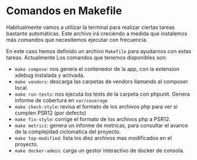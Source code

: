 # Comandos en Makefile
Habitualmente vamos a utilizar la terminal para realizar ciertas tareas bastante automáticas. Este archivo irá 
creciendo a medida que instalemos más comandos que necesitemos ejecutar con frecuencia.

En este caso hemos definido un archivo `Makefile` para ayudarnos con estas tareas. Actualmente Los comandos que tenemos
disponibles son:

- `make compose`: nos genera el contenedor de la app, con la extension xdebug instalada y activada.
- `make vendors`: descarga las carpetas de vendors llamando al composer local.
- `make run-tests`: nos ejecuta los tests de la carpeta con phpunit. Genera informe de cobertura en `var/coverage`
- `make check-style`: revisa el formato de los archivos php para ver si cumplen PSR12 (por defecto)
- `make fix-style`: corrige el formato de los archivos php a PSR12.
- `make metrics`: genera un informe de metricas, para consultar el avance de la complejidad ciclomatica del proyecto.
- `make top-modified`: lista los diez archivos mas modificados en el proyecto.
- `make docker-admin`: carga un gestor interactivo de docker de consola.
